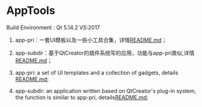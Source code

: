 # AppTools  

Build Environment  :    Qt 5.14.2		VS:2017                


1. app-pri：一套UI模板以及一些小工具合集，详情[README.md](app-pri/README.md)；    

2. app-subdir：基于QtCreator的插件系统写的应用，功能与app-pri类似,详情[README.md](app-subdir/README.md)；     





1. app-pri: a set of UI templates and a collection of gadgets, details [README.md](app-pri/README.md);  

2. app-subdir: an application written based on QtCreator's plug-in system, the function is similar to app-pri, details[README.md](app-subdir/README.md);  

